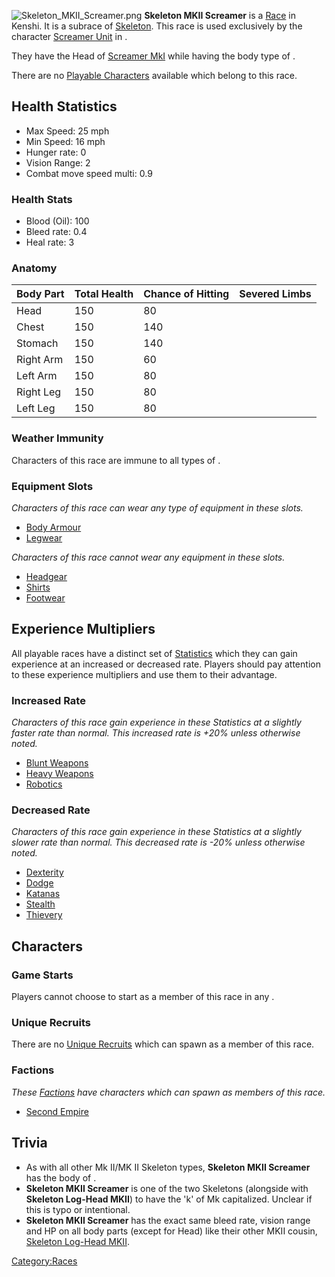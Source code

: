 ![](Skeleton_MKII_Screamer.png "Skeleton_MKII_Screamer.png") **Skeleton
MKII Screamer** is a [Race](Races.md "wikilink") in Kenshi. It is a subrace
of [Skeleton](Skeleton.md "wikilink"). This race is used exclusively by the
character [Screamer Unit](Screamer_Unit.md "wikilink") in [](Ashland_Dome_II.md).

They have the Head of [Screamer MkI](Screamer_MkI.md "wikilink") while
having the body type of [](Skeleton_No-Head_MkII.md).

There are no [Playable Characters](Playable_Characters.md "wikilink")
available which belong to this race.

## Health Statistics

- Max Speed: 25 mph
- Min Speed: 16 mph
- Hunger rate: 0
- Vision Range: 2
- Combat move speed multi: 0.9

### Health Stats

- Blood (Oil): 100
- Bleed rate: 0.4
- Heal rate: 3

### Anatomy

| Body Part | Total Health | Chance of Hitting | Severed Limbs |
|-----------|--------------|-------------------|---------------|
| Head      | 150          | 80                |               |
| Chest     | 150          | 140               |               |
| Stomach   | 150          | 140               |               |
| Right Arm | 150          | 60                |               |
| Left Arm  | 150          | 80                |               |
| Right Leg | 150          | 80                |               |
| Left Leg  | 150          | 80                |               |

### Weather Immunity

Characters of this race are immune to all types of [](Weather_Effects.md).

### Equipment Slots

*Characters of this race can wear any type of equipment in these slots.*

- [Body Armour](Body_Armour.md "wikilink")
- [Legwear](Legwear.md "wikilink")

*Characters of this race cannot wear any equipment in these slots.*

- [Headgear](Headgear.md "wikilink")
- [Shirts](Shirts.md "wikilink")
- [Footwear](Footwear.md "wikilink")

## Experience Multipliers

All playable races have a distinct set of
[Statistics](Statistics.md "wikilink") which they can gain experience at an
increased or decreased rate. Players should pay attention to these
experience multipliers and use them to their advantage.

### Increased Rate

*Characters of this race gain experience in these Statistics at a
slightly faster rate than normal. This increased rate is +20% unless
otherwise noted.*

- [Blunt Weapons](Blunt_Weapons.md "wikilink")
- [Heavy Weapons](Heavy_Weapons.md "wikilink")
- [Robotics](Robotics.md "wikilink")

### Decreased Rate

*Characters of this race gain experience in these Statistics at a
slightly slower rate than normal. This decreased rate is -20% unless
otherwise noted.*

- [Dexterity](Dexterity.md "wikilink")
- [Dodge](Dodge.md "wikilink")
- [Katanas](Katanas.md "wikilink")
- [Stealth](Stealth.md "wikilink")
- [Thievery](Thievery.md "wikilink")

## Characters

### Game Starts

Players cannot choose to start as a member of this race in any [](Game_Starts.md).

### Unique Recruits

There are no [Unique Recruits](Unique_Recruits.md "wikilink") which can
spawn as a member of this race.

### Factions

*These [Factions](Factions.md "wikilink") have characters which can spawn
as members of this race.*

- [Second Empire](Second_Empire.md "wikilink")

## Trivia

- As with all other Mk II/MK II Skeleton types, **Skeleton MKII
  Screamer** has the body of [](Skeleton_No-Head_MkII.md).
- **Skeleton MKII Screamer** is one of the two Skeletons (alongside with
  **Skeleton Log-Head MKII**) to have the 'k' of Mk capitalized. Unclear
  if this is typo or intentional.
- **Skeleton MKII Screamer** has the exact same bleed rate, vision range
  and HP on all body parts (except for Head) like their other MKII
  cousin, [Skeleton Log-Head MKII](Skeleton_Log-Head_MKII.md "wikilink").

[Category:Races](Category:Races "wikilink")